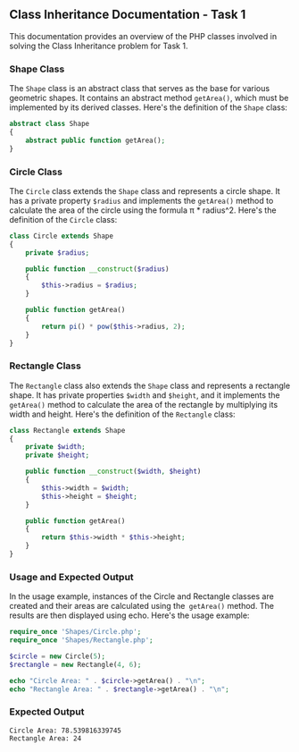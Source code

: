 ## Class Inheritance Documentation - Task 1

This documentation provides an overview of the PHP classes involved in solving the Class Inheritance problem for Task 1.

### Shape Class

The `Shape` class is an abstract class that serves as the base for various geometric shapes. It contains an abstract method `getArea()`, which must be implemented by its derived classes. Here's the definition of the `Shape` class:

```php
abstract class Shape
{
    abstract public function getArea();
}
```

### Circle Class

The `Circle` class extends the `Shape` class and represents a circle shape. It has a private property `$radius` and implements the `getArea()` method to calculate the area of the circle using the formula π * radius^2. Here's the definition of the `Circle` class:

```php
class Circle extends Shape
{
    private $radius;

    public function __construct($radius)
    {
        $this->radius = $radius;
    }

    public function getArea()
    {
        return pi() * pow($this->radius, 2);
    }
}
```

### Rectangle Class

The `Rectangle` class also extends the `Shape` class and represents a rectangle shape. It has private properties `$width` and `$height`, and it implements the `getArea()` method to calculate the area of the rectangle by multiplying its width and height. Here's the definition of the `Rectangle` class:

```php
class Rectangle extends Shape
{
    private $width;
    private $height;

    public function __construct($width, $height)
    {
        $this->width = $width;
        $this->height = $height;
    }

    public function getArea()
    {
        return $this->width * $this->height;
    }
}
```

### Usage and Expected Output

In the usage example, instances of the Circle and Rectangle classes are created and their areas are calculated using the` getArea()` method. The results are then displayed using echo. Here's the usage example:

```php
require_once 'Shapes/Circle.php';
require_once 'Shapes/Rectangle.php';

$circle = new Circle(5);
$rectangle = new Rectangle(4, 6);

echo "Circle Area: " . $circle->getArea() . "\n";
echo "Rectangle Area: " . $rectangle->getArea() . "\n";
```

### Expected Output

```
Circle Area: 78.539816339745
Rectangle Area: 24
```
